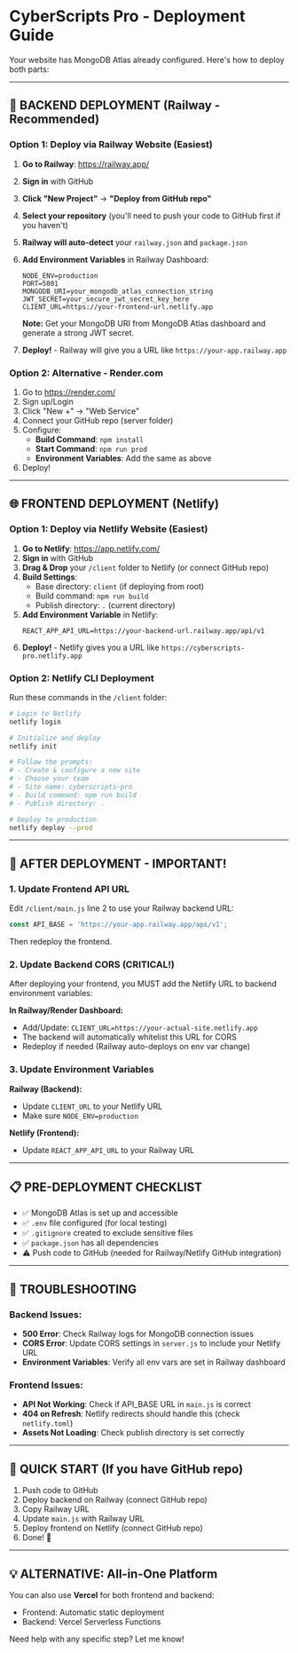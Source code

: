 # CyberScripts Pro - Deployment Guide

Your website has MongoDB Atlas already configured. Here's how to deploy both parts:

---

## 🚀 BACKEND DEPLOYMENT (Railway - Recommended)

### Option 1: Deploy via Railway Website (Easiest)

1. **Go to Railway**: https://railway.app/
2. **Sign in** with GitHub
3. **Click "New Project"** → **"Deploy from GitHub repo"**
4. **Select your repository** (you'll need to push your code to GitHub first if you haven't)
5. **Railway will auto-detect** your `railway.json` and `package.json`
6. **Add Environment Variables** in Railway Dashboard:
   ```
   NODE_ENV=production
   PORT=5001
   MONGODB_URI=your_mongodb_atlas_connection_string
   JWT_SECRET=your_secure_jwt_secret_key_here
   CLIENT_URL=https://your-frontend-url.netlify.app
   ```
   
   **Note:** Get your MongoDB URI from MongoDB Atlas dashboard and generate a strong JWT secret.
7. **Deploy!** - Railway will give you a URL like `https://your-app.railway.app`

### Option 2: Alternative - Render.com

1. Go to https://render.com/
2. Sign up/Login
3. Click "New +" → "Web Service"
4. Connect your GitHub repo (server folder)
5. Configure:
   - **Build Command**: `npm install`
   - **Start Command**: `npm run prod`
   - **Environment Variables**: Add the same as above
6. Deploy!

---

## 🌐 FRONTEND DEPLOYMENT (Netlify)

### Option 1: Deploy via Netlify Website (Easiest)

1. **Go to Netlify**: https://app.netlify.com/
2. **Sign in** with GitHub
3. **Drag & Drop** your `/client` folder to Netlify (or connect GitHub repo)
4. **Build Settings**:
   - Base directory: `client` (if deploying from root)
   - Build command: `npm run build`
   - Publish directory: `.` (current directory)
5. **Add Environment Variable** in Netlify:
   ```
   REACT_APP_API_URL=https://your-backend-url.railway.app/api/v1
   ```
6. **Deploy!** - Netlify gives you a URL like `https://cyberscripts-pro.netlify.app`

### Option 2: Netlify CLI Deployment

Run these commands in the `/client` folder:

```bash
# Login to Netlify
netlify login

# Initialize and deploy
netlify init

# Follow the prompts:
# - Create & configure a new site
# - Choose your team
# - Site name: cyberscripts-pro
# - Build command: npm run build
# - Publish directory: .

# Deploy to production
netlify deploy --prod
```

---

## 🔗 AFTER DEPLOYMENT - IMPORTANT!

### 1. Update Frontend API URL

Edit `/client/main.js` line 2 to use your Railway backend URL:

```javascript
const API_BASE = 'https://your-app.railway.app/api/v1';
```

Then redeploy the frontend.

### 2. Update Backend CORS (CRITICAL!)

After deploying your frontend, you MUST add the Netlify URL to backend environment variables:

**In Railway/Render Dashboard:**
- Add/Update: `CLIENT_URL=https://your-actual-site.netlify.app`
- The backend will automatically whitelist this URL for CORS
- Redeploy if needed (Railway auto-deploys on env var change)

### 3. Update Environment Variables

**Railway (Backend):**
- Update `CLIENT_URL` to your Netlify URL
- Make sure `NODE_ENV=production`

**Netlify (Frontend):**
- Update `REACT_APP_API_URL` to your Railway URL

---

## 📋 PRE-DEPLOYMENT CHECKLIST

- ✅ MongoDB Atlas is set up and accessible
- ✅ `.env` file configured (for local testing)
- ✅ `.gitignore` created to exclude sensitive files
- ✅ `package.json` has all dependencies
- ⚠️ Push code to GitHub (needed for Railway/Netlify GitHub integration)

---

## 🐛 TROUBLESHOOTING

### Backend Issues:
- **500 Error**: Check Railway logs for MongoDB connection issues
- **CORS Error**: Update CORS settings in `server.js` to include your Netlify URL
- **Environment Variables**: Verify all env vars are set in Railway dashboard

### Frontend Issues:
- **API Not Working**: Check if API_BASE URL in `main.js` is correct
- **404 on Refresh**: Netlify redirects should handle this (check `netlify.toml`)
- **Assets Not Loading**: Check publish directory is set correctly

---

## 🎯 QUICK START (If you have GitHub repo)

1. Push code to GitHub
2. Deploy backend on Railway (connect GitHub repo)
3. Copy Railway URL
4. Update `main.js` with Railway URL
5. Deploy frontend on Netlify (connect GitHub repo)
6. Done! 🎉

---

## 💡 ALTERNATIVE: All-in-One Platform

You can also use **Vercel** for both frontend and backend:
- Frontend: Automatic static deployment
- Backend: Vercel Serverless Functions

Need help with any specific step? Let me know!
